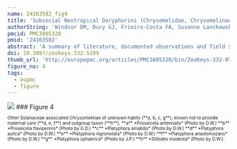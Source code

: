 ```yaml
---
name: 24163582_fig4
title: 'Subsocial Neotropical Doryphorini (Chrysomelidae, Chrysomelinae): new observations on behavior, host plants and systematics.'
authorString: 'Windsor DM, Dury GJ, Frieiro-Costa FA, Susanne Lanckowsky, Pasteels JM.'
pmcid: PMC3805320
pmid: '24163582'
abstract: 'A summary of literature, documented observations and field studies finds evidence that mothers actively defend offspring in at least eight species and three genera of Neotropical Chrysomelinae associated with two host plant families. Reports on three Doryphora species reveal that all are oviparous and feed on vines in the Apocyanaceae. Mothers in the two subsocial species defend eggs and larvae by straddling, blocking access at the petiole and greeting potential predators with leaf-shaking and jerky advances. A less aggressive form of maternal care is found in two Platyphora and four Proseicela species associated with Solanaceae, shrubs and small trees. For these and other morphologically similar taxa associated with Solanaceae, genetic distances support morphology-based taxonomy at the species level, reveal one new species, but raise questions regarding boundaries separating genera. We urge continued study of these magnificent insects, their enemies and their defenses, both behavioral and chemical, especially in forests along the eastern versant of the Central and South American cordillera. '
doi: 10.3897/zookeys.332.5199
thumb_url: 'http://europepmc.org/articles/PMC3805320/bin/ZooKeys-332-071-g004.gif'
figure_no: 4
tags:
  - eupmc
  - figure
---
```

<img src='http://europepmc.org/articles/PMC3805320/bin/ZooKeys-332-071-g004.jpg' style='max-height: 300px'>
### Figure 4
<p style='font-size: 10px;'>Other <named-content content-type="taxon-name">Solanaceae</named-content> associated <named-content content-type="taxon-name">Chrysomelinae</named-content> of unknown habits (**a, b, c, g**), known not to provide maternal care (**d, e, f**) and outgroup taxon (**h**), **a** *<named-content content-type="taxon-name">Proseicela antennalis</named-content>* (Photo by D.W.) **b** *<named-content content-type="taxon-name">Proseicela flavipennis</named-content>* (Photo by G.D.) **c** *<named-content content-type="taxon-name">Platyphora amabilis</named-content>* (Photo by D.W.) **d** *<named-content content-type="taxon-name">Platyphora aulica</named-content>* (Photo by D.W.) **e** *<named-content content-type="taxon-name">Platyphora nigronotata</named-content>* (Photo by D.W.) **f** *<named-content content-type="taxon-name">Platyphora anastomozans</named-content>* (Photo by D.W.) **g** *<named-content content-type="taxon-name">Platyphora sphaerica</named-content>* (Photo by J.P.) **h** *<named-content content-type="taxon-name">Stilodes modesta</named-content>* (Photo by D.W.).</p>